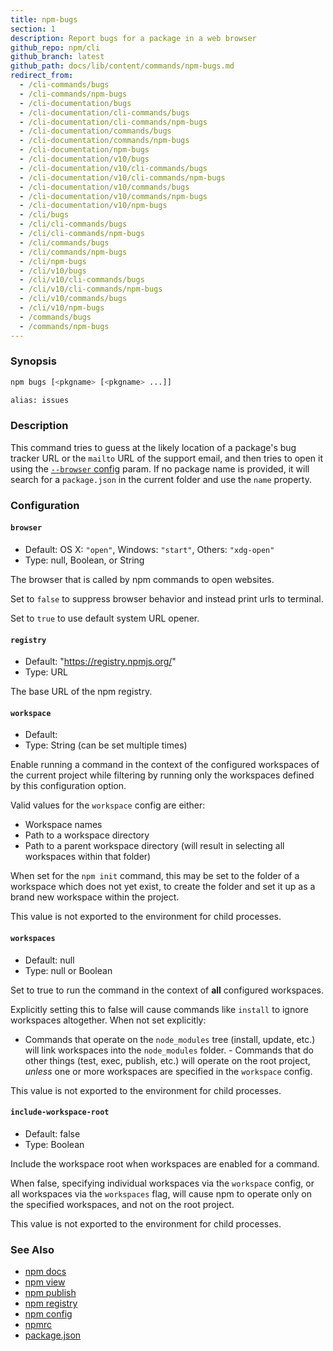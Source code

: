 ```yaml
---
title: npm-bugs
section: 1
description: Report bugs for a package in a web browser
github_repo: npm/cli
github_branch: latest
github_path: docs/lib/content/commands/npm-bugs.md
redirect_from:
  - /cli-commands/bugs
  - /cli-commands/npm-bugs
  - /cli-documentation/bugs
  - /cli-documentation/cli-commands/bugs
  - /cli-documentation/cli-commands/npm-bugs
  - /cli-documentation/commands/bugs
  - /cli-documentation/commands/npm-bugs
  - /cli-documentation/npm-bugs
  - /cli-documentation/v10/bugs
  - /cli-documentation/v10/cli-commands/bugs
  - /cli-documentation/v10/cli-commands/npm-bugs
  - /cli-documentation/v10/commands/bugs
  - /cli-documentation/v10/commands/npm-bugs
  - /cli-documentation/v10/npm-bugs
  - /cli/bugs
  - /cli/cli-commands/bugs
  - /cli/cli-commands/npm-bugs
  - /cli/commands/bugs
  - /cli/commands/npm-bugs
  - /cli/npm-bugs
  - /cli/v10/bugs
  - /cli/v10/cli-commands/bugs
  - /cli/v10/cli-commands/npm-bugs
  - /cli/v10/commands/bugs
  - /cli/v10/npm-bugs
  - /commands/bugs
  - /commands/npm-bugs
---
```


### Synopsis

```bash
npm bugs [<pkgname> [<pkgname> ...]]

alias: issues
```

### Description

This command tries to guess at the likely location of a package's bug
tracker URL or the `mailto` URL of the support email, and then tries to
open it using the [`--browser` config](/cli/v10/using-npm/config#browser) param. If no
package name is provided, it will search for a `package.json` in the current
folder and use the `name` property.

### Configuration

#### `browser`

* Default: OS X: `"open"`, Windows: `"start"`, Others: `"xdg-open"`
* Type: null, Boolean, or String

The browser that is called by npm commands to open websites.

Set to `false` to suppress browser behavior and instead print urls to
terminal.

Set to `true` to use default system URL opener.



#### `registry`

* Default: "https://registry.npmjs.org/"
* Type: URL

The base URL of the npm registry.



#### `workspace`

* Default:
* Type: String (can be set multiple times)

Enable running a command in the context of the configured workspaces of the
current project while filtering by running only the workspaces defined by
this configuration option.

Valid values for the `workspace` config are either:

* Workspace names
* Path to a workspace directory
* Path to a parent workspace directory (will result in selecting all
  workspaces within that folder)

When set for the `npm init` command, this may be set to the folder of a
workspace which does not yet exist, to create the folder and set it up as a
brand new workspace within the project.

This value is not exported to the environment for child processes.

#### `workspaces`

* Default: null
* Type: null or Boolean

Set to true to run the command in the context of **all** configured
workspaces.

Explicitly setting this to false will cause commands like `install` to
ignore workspaces altogether. When not set explicitly:

- Commands that operate on the `node_modules` tree (install, update, etc.)
will link workspaces into the `node_modules` folder. - Commands that do
other things (test, exec, publish, etc.) will operate on the root project,
_unless_ one or more workspaces are specified in the `workspace` config.

This value is not exported to the environment for child processes.

#### `include-workspace-root`

* Default: false
* Type: Boolean

Include the workspace root when workspaces are enabled for a command.

When false, specifying individual workspaces via the `workspace` config, or
all workspaces via the `workspaces` flag, will cause npm to operate only on
the specified workspaces, and not on the root project.

This value is not exported to the environment for child processes.

### See Also

* [npm docs](/cli/v10/commands/npm-docs)
* [npm view](/cli/v10/commands/npm-view)
* [npm publish](/cli/v10/commands/npm-publish)
* [npm registry](/cli/v10/using-npm/registry)
* [npm config](/cli/v10/commands/npm-config)
* [npmrc](/cli/v10/configuring-npm/npmrc)
* [package.json](/cli/v10/configuring-npm/package-json)
